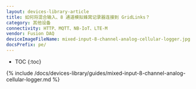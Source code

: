 ```yaml
---
layout: devices-library-article
title: 如何将混合输入、8 通道模拟蜂窝记录器连接到 GridLinks？
category: 其他设备
connectivity: HTTP、MQTT、NB-IoT、LTE-M
vendor: Fusion DAQ
deviceImageFileName: mixed-input-8-channel-analog-cellular-logger.jpg
docsPrefix: pe/
---
```


* TOC
{:toc}

{% include /docs/devices-library/guides/mixed-input-8-channel-analog-cellular-logger.md %}